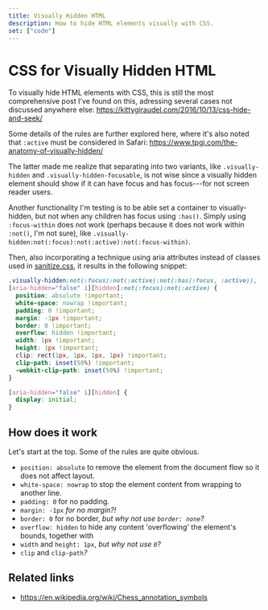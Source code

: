 ```yaml
---
title: Visually Hidden HTML
description: How to hide HTML elements visually with CSS.
set: ["code"]
---
```


# CSS for Visually Hidden HTML

To visually hide HTML elements with CSS, this is still the most comprehensive post I've found on this, adressing several cases not discussed anywhere else: https://kittygiraudel.com/2016/10/13/css-hide-and-seek/

Some details of the rules are further explored here, where it's also noted that `:active` must be considered in Safari: https://www.tpgi.com/the-anatomy-of-visually-hidden/

The latter made me realize that separating into two variants, like `.visually-hidden` and `.visually-hidden-focusable`, is not wise since a visually hidden element should show if it can have focus and has focus---for not screen reader users.

Another functionality I'm testing is to be able set a container to visually-hidden, but not when any children has focus using `:has()`. Simply using `:focus-within` does not work (perhaps because it does not work within `:not()`, I'm not sure), like `.visually-hidden:not(:focus):not(:active):not(:focus-within)`.

Then, also incorporating a technique using aria attributes instead of classes used in [sanitize.css](https://github.com/csstools/sanitize.css/blob/092d0d85922bfa72d28e9e8d25d80a5437c8df44/sanitize.css#L344-L356), it results in the following snippet:

```css
.visually-hidden:not(:focus):not(:active):not(:has(:focus, :active)),
[aria-hidden="false" i][hidden]:not(:focus):not(:active) {
  position: absolute !important;
  white-space: nowrap !important;
  padding: 0 !important;
  margin: -1px !important;
  border: 0 !important;
  overflow: hidden !important;
  width: 1px !important;
  height: 1px !important;
  clip: rect(1px, 1px, 1px, 1px) !important;
  clip-path: inset(50%) !important;
  -webkit-clip-path: inset(50%) !important;
}

[aria-hidden="false" i][hidden] {
  display: initial;
}
```

## How does it work

Let's start at the top. Some of the rules are quite obvious.

- `position: absolute` to remove the element from the document flow so it does not affect layout.
- `white-space: nowrap` to stop the element content from wrapping to another line.
- `padding: 0` for no padding.
- `margin: -1px` *for no margin?!*
- `border: 0` for no border, *but why not use `border: none`?*
- `overflow: hidden` to hide any content 'overflowing' the element's bounds, together with
- `width` and `height: 1px`, *but why not use `0`?*
- `clip` and `clip-path`*?*

## Related links

- https://en.wikipedia.org/wiki/Chess_annotation_symbols
